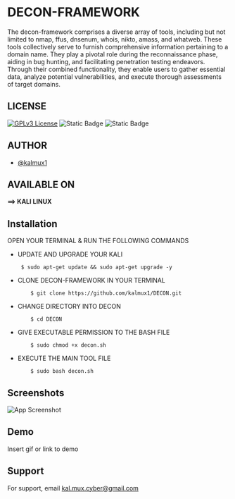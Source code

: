 # DECON-FRAMEWORK

The decon-framework comprises a diverse array of tools, including but not limited to nmap, ffus, dnsenum, whois, nikto, amass, and whatweb. These tools collectively serve to furnish comprehensive information pertaining to a domain name. They play a pivotal role during the reconnaissance phase, aiding in bug hunting, and facilitating penetration testing endeavors. Through their combined functionality, they enable users to gather essential data, analyze potential vulnerabilities, and execute thorough assessments of target domains.

## LICENSE

[![GPLv3 License](https://img.shields.io/badge/License-GPL%20v3-yellow.svg)](https://opensource.org/licenses/) ![Static Badge](https://img.shields.io/badge/STARS-1-green) ![Static Badge](https://img.shields.io/badge/VERSION-1.0-red)

## AUTHOR

- [@kalmux1](https://github.com/kalmux1)

## AVAILABLE ON

**==> KALI LINUX**

## Installation

OPEN YOUR TERMINAL & RUN THE FOLLOWING COMMANDS

- UPDATE AND UPGRADE YOUR KALI
  ```
   $ sudo apt-get update && sudo apt-get upgrade -y
  ```
- CLONE DECON-FRAMEWORK IN YOUR TERMINAL

  ```
      $ git clone https://github.com/kalmux1/DECON.git
  ```

- CHANGE DIRECTORY INTO DECON

  ```
      $ cd DECON
  ```

- GIVE EXECUTABLE PERMISSION TO THE BASH FILE
  ```
      $ sudo chmod +x decon.sh
  ```
- EXECUTE THE MAIN TOOL FILE

  ```
      $ sudo bash decon.sh
  ```

## Screenshots

![App Screenshot](https://via.placeholder.com/468x300?text=App+Screenshot+Here)

## Demo

Insert gif or link to demo

## Support

For support, email kal.mux.cyber@gmail.com
